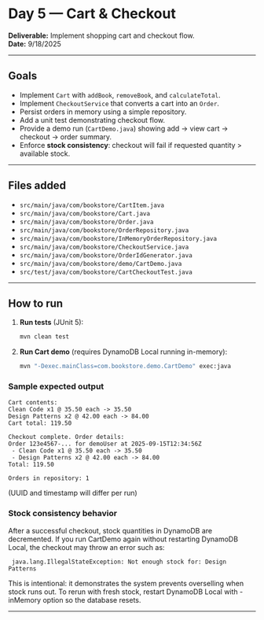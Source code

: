 # Day 5 — Cart & Checkout

**Deliverable:** Implement shopping cart and checkout flow.  
**Date:** 9/18/2025

---

## Goals
- Implement `Cart` with `addBook`, `removeBook`, and `calculateTotal`.  
- Implement `CheckoutService` that converts a cart into an `Order`.  
- Persist orders in memory using a simple repository.  
- Add a unit test demonstrating checkout flow.  
- Provide a demo run (`CartDemo.java`) showing add → view cart → checkout → order summary.  
- Enforce **stock consistency**: checkout will fail if requested quantity > available stock.

---

## Files added
- `src/main/java/com/bookstore/CartItem.java`  
- `src/main/java/com/bookstore/Cart.java`  
- `src/main/java/com/bookstore/Order.java`  
- `src/main/java/com/bookstore/OrderRepository.java`  
- `src/main/java/com/bookstore/InMemoryOrderRepository.java`  
- `src/main/java/com/bookstore/CheckoutService.java`  
- `src/main/java/com/bookstore/OrderIdGenerator.java`  
- `src/main/java/com/bookstore/demo/CartDemo.java`  
- `src/test/java/com/bookstore/CartCheckoutTest.java`  

---

## How to run

1. **Run tests** (JUnit 5):
   ```bash
   mvn clean test
   ```
2. **Run Cart demo** (requires DynamoDB Local running in-memory):
   ```bash
   mvn "-Dexec.mainClass=com.bookstore.demo.CartDemo" exec:java
   ```

### Sample expected output
```text
Cart contents:
Clean Code x1 @ 35.50 each -> 35.50
Design Patterns x2 @ 42.00 each -> 84.00
Cart total: 119.50

Checkout complete. Order details:
Order 123e4567-... for demoUser at 2025-09-15T12:34:56Z
 - Clean Code x1 @ 35.50 each -> 35.50
 - Design Patterns x2 @ 42.00 each -> 84.00
Total: 119.50

Orders in repository: 1
```
(UUID and timestamp will differ per run)

### Stock consistency behavior
After a successful checkout, stock quantities in DynamoDB are decremented.
If you run CartDemo again without restarting DynamoDB Local, the checkout may throw an error such as:
```text
 java.lang.IllegalStateException: Not enough stock for: Design Patterns
```

This is intentional: it demonstrates the system prevents overselling when stock runs out.
To rerun with fresh stock, restart DynamoDB Local with -inMemory option so the database resets.

---
